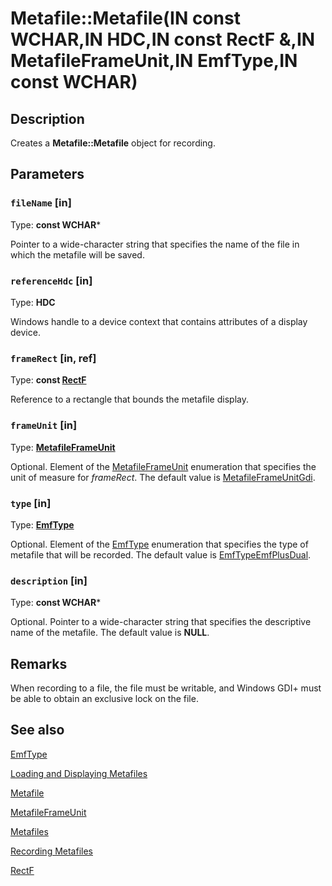 # Metafile::Metafile(IN const WCHAR,IN HDC,IN const RectF &,IN MetafileFrameUnit,IN EmfType,IN const WCHAR)

## Description

Creates a **Metafile::Metafile** object for recording.

## Parameters

### `fileName` [in]

Type: **const WCHAR***

Pointer to a wide-character string that specifies the name of the file in which the metafile will be saved.

### `referenceHdc` [in]

Type: **HDC**

Windows handle to a device context that contains attributes of a display device.

### `frameRect` [in, ref]

Type: **const [RectF](https://learn.microsoft.com/windows/desktop/api/gdiplustypes/nl-gdiplustypes-rectf)**

Reference to a rectangle that bounds the metafile display.

### `frameUnit` [in]

Type: **[MetafileFrameUnit](https://learn.microsoft.com/windows/desktop/api/gdiplusenums/ne-gdiplusenums-metafileframeunit)**

Optional. Element of the [MetafileFrameUnit](https://learn.microsoft.com/windows/desktop/api/gdiplusenums/ne-gdiplusenums-metafileframeunit) enumeration that specifies the unit of measure for *frameRect*. The default value is [MetafileFrameUnitGdi](https://learn.microsoft.com/windows/desktop/api/gdiplusenums/ne-gdiplusenums-metafileframeunit).

### `type` [in]

Type: **[EmfType](https://learn.microsoft.com/windows/desktop/api/gdiplusenums/ne-gdiplusenums-emftype)**

Optional. Element of the [EmfType](https://learn.microsoft.com/windows/desktop/api/gdiplusenums/ne-gdiplusenums-emftype) enumeration that specifies the type of metafile that will be recorded. The default value is [EmfTypeEmfPlusDual](https://learn.microsoft.com/windows/desktop/api/gdiplusenums/ne-gdiplusenums-emftype).

### `description` [in]

Type: **const WCHAR***

Optional. Pointer to a wide-character string that specifies the descriptive name of the metafile. The default value is **NULL**.

## Remarks

When recording to a file, the file must be writable, and Windows GDI+ must be able to obtain an exclusive lock on the file.

## See also

[EmfType](https://learn.microsoft.com/windows/desktop/api/gdiplusenums/ne-gdiplusenums-emftype)

[Loading and Displaying Metafiles](https://learn.microsoft.com/windows/desktop/gdiplus/-gdiplus-loading-and-displaying-metafiles-use)

[Metafile](https://learn.microsoft.com/windows/desktop/api/gdiplusheaders/nl-gdiplusheaders-metafile)

[MetafileFrameUnit](https://learn.microsoft.com/windows/desktop/api/gdiplusenums/ne-gdiplusenums-metafileframeunit)

[Metafiles](https://learn.microsoft.com/windows/desktop/gdiplus/-gdiplus-metafiles-about)

[Recording Metafiles](https://learn.microsoft.com/windows/desktop/gdiplus/-gdiplus-recording-metafiles-use)

[RectF](https://learn.microsoft.com/windows/desktop/api/gdiplustypes/nl-gdiplustypes-rectf)